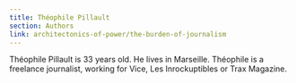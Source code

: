 ```yaml
---
title: Théophile Pillault
section: Authors
link: architectonics-of-power/the-burden-of-journalism
---
```

Théophile Pillault is 33 years old. He lives in Marseille. Théophile is a
freelance journalist, working for Vice, Les Inrockuptibles or Trax Magazine.


